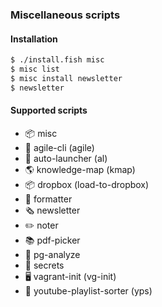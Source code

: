 ### Miscellaneous scripts

#### Installation

```bash
$ ./install.fish misc
$ misc list
$ misc install newsletter
$ newsletter
```

#### Supported scripts

- 📦 misc
- 👷 agile-cli (agile)
- 🤖 auto-launcher (al)
- 🌎 knowledge-map (kmap)
- 📦 dropbox (load-to-dropbox)
- 🎀 formatter
- 🗞️  newsletter
- ✏️  noter
- 📚 pdf-picker
- 💾 pg-analyze
- 🔐 secrets
- 🖥️  vagrant-init (vg-init)
- 🎦 youtube-playlist-sorter (yps)
